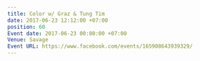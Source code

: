 ```yaml
---
title: Color w/ Graz & Tung Tim
date: 2017-06-23 12:12:00 +07:00
position: 60
Event date: 2017-06-23 00:00:00 +07:00
Venue: Savage
Event URL: https://www.facebook.com/events/165908643939329/
---
```


